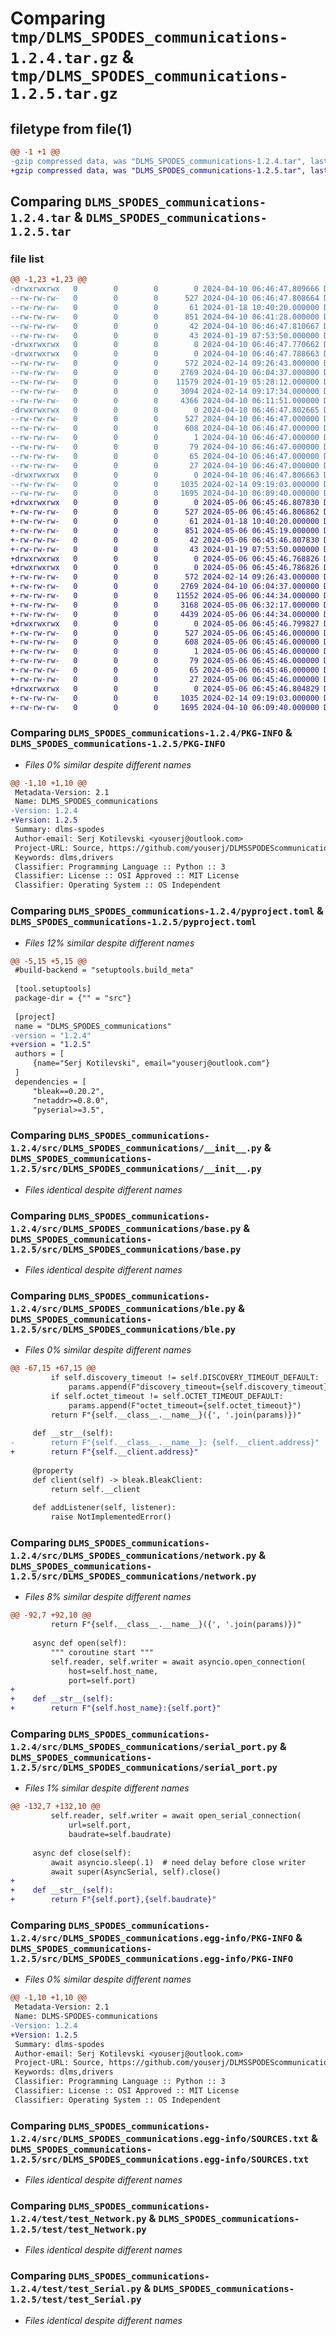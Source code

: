 # Comparing `tmp/DLMS_SPODES_communications-1.2.4.tar.gz` & `tmp/DLMS_SPODES_communications-1.2.5.tar.gz`

## filetype from file(1)

```diff
@@ -1 +1 @@
-gzip compressed data, was "DLMS_SPODES_communications-1.2.4.tar", last modified: Wed Apr 10 06:46:47 2024, max compression
+gzip compressed data, was "DLMS_SPODES_communications-1.2.5.tar", last modified: Mon May  6 06:45:46 2024, max compression
```

## Comparing `DLMS_SPODES_communications-1.2.4.tar` & `DLMS_SPODES_communications-1.2.5.tar`

### file list

```diff
@@ -1,23 +1,23 @@
-drwxrwxrwx   0        0        0        0 2024-04-10 06:46:47.809666 DLMS_SPODES_communications-1.2.4/
--rw-rw-rw-   0        0        0      527 2024-04-10 06:46:47.808664 DLMS_SPODES_communications-1.2.4/PKG-INFO
--rw-rw-rw-   0        0        0       61 2024-01-18 10:40:20.000000 DLMS_SPODES_communications-1.2.4/README.md
--rw-rw-rw-   0        0        0      851 2024-04-10 06:41:28.000000 DLMS_SPODES_communications-1.2.4/pyproject.toml
--rw-rw-rw-   0        0        0       42 2024-04-10 06:46:47.810667 DLMS_SPODES_communications-1.2.4/setup.cfg
--rw-rw-rw-   0        0        0       43 2024-01-19 07:53:50.000000 DLMS_SPODES_communications-1.2.4/setup.py
-drwxrwxrwx   0        0        0        0 2024-04-10 06:46:47.770662 DLMS_SPODES_communications-1.2.4/src/
-drwxrwxrwx   0        0        0        0 2024-04-10 06:46:47.788663 DLMS_SPODES_communications-1.2.4/src/DLMS_SPODES_communications/
--rw-rw-rw-   0        0        0      572 2024-02-14 09:26:43.000000 DLMS_SPODES_communications-1.2.4/src/DLMS_SPODES_communications/__init__.py
--rw-rw-rw-   0        0        0     2769 2024-04-10 06:04:37.000000 DLMS_SPODES_communications-1.2.4/src/DLMS_SPODES_communications/base.py
--rw-rw-rw-   0        0        0    11579 2024-01-19 05:28:12.000000 DLMS_SPODES_communications-1.2.4/src/DLMS_SPODES_communications/ble.py
--rw-rw-rw-   0        0        0     3094 2024-02-14 09:17:34.000000 DLMS_SPODES_communications-1.2.4/src/DLMS_SPODES_communications/network.py
--rw-rw-rw-   0        0        0     4366 2024-04-10 06:11:51.000000 DLMS_SPODES_communications-1.2.4/src/DLMS_SPODES_communications/serial_port.py
-drwxrwxrwx   0        0        0        0 2024-04-10 06:46:47.802665 DLMS_SPODES_communications-1.2.4/src/DLMS_SPODES_communications.egg-info/
--rw-rw-rw-   0        0        0      527 2024-04-10 06:46:47.000000 DLMS_SPODES_communications-1.2.4/src/DLMS_SPODES_communications.egg-info/PKG-INFO
--rw-rw-rw-   0        0        0      608 2024-04-10 06:46:47.000000 DLMS_SPODES_communications-1.2.4/src/DLMS_SPODES_communications.egg-info/SOURCES.txt
--rw-rw-rw-   0        0        0        1 2024-04-10 06:46:47.000000 DLMS_SPODES_communications-1.2.4/src/DLMS_SPODES_communications.egg-info/dependency_links.txt
--rw-rw-rw-   0        0        0       79 2024-04-10 06:46:47.000000 DLMS_SPODES_communications-1.2.4/src/DLMS_SPODES_communications.egg-info/entry_points.txt
--rw-rw-rw-   0        0        0       65 2024-04-10 06:46:47.000000 DLMS_SPODES_communications-1.2.4/src/DLMS_SPODES_communications.egg-info/requires.txt
--rw-rw-rw-   0        0        0       27 2024-04-10 06:46:47.000000 DLMS_SPODES_communications-1.2.4/src/DLMS_SPODES_communications.egg-info/top_level.txt
-drwxrwxrwx   0        0        0        0 2024-04-10 06:46:47.806663 DLMS_SPODES_communications-1.2.4/test/
--rw-rw-rw-   0        0        0     1035 2024-02-14 09:19:03.000000 DLMS_SPODES_communications-1.2.4/test/test_Network.py
--rw-rw-rw-   0        0        0     1695 2024-04-10 06:09:40.000000 DLMS_SPODES_communications-1.2.4/test/test_Serial.py
+drwxrwxrwx   0        0        0        0 2024-05-06 06:45:46.807830 DLMS_SPODES_communications-1.2.5/
+-rw-rw-rw-   0        0        0      527 2024-05-06 06:45:46.806862 DLMS_SPODES_communications-1.2.5/PKG-INFO
+-rw-rw-rw-   0        0        0       61 2024-01-18 10:40:20.000000 DLMS_SPODES_communications-1.2.5/README.md
+-rw-rw-rw-   0        0        0      851 2024-05-06 06:45:19.000000 DLMS_SPODES_communications-1.2.5/pyproject.toml
+-rw-rw-rw-   0        0        0       42 2024-05-06 06:45:46.807830 DLMS_SPODES_communications-1.2.5/setup.cfg
+-rw-rw-rw-   0        0        0       43 2024-01-19 07:53:50.000000 DLMS_SPODES_communications-1.2.5/setup.py
+drwxrwxrwx   0        0        0        0 2024-05-06 06:45:46.768826 DLMS_SPODES_communications-1.2.5/src/
+drwxrwxrwx   0        0        0        0 2024-05-06 06:45:46.786826 DLMS_SPODES_communications-1.2.5/src/DLMS_SPODES_communications/
+-rw-rw-rw-   0        0        0      572 2024-02-14 09:26:43.000000 DLMS_SPODES_communications-1.2.5/src/DLMS_SPODES_communications/__init__.py
+-rw-rw-rw-   0        0        0     2769 2024-04-10 06:04:37.000000 DLMS_SPODES_communications-1.2.5/src/DLMS_SPODES_communications/base.py
+-rw-rw-rw-   0        0        0    11552 2024-05-06 06:44:34.000000 DLMS_SPODES_communications-1.2.5/src/DLMS_SPODES_communications/ble.py
+-rw-rw-rw-   0        0        0     3168 2024-05-06 06:32:17.000000 DLMS_SPODES_communications-1.2.5/src/DLMS_SPODES_communications/network.py
+-rw-rw-rw-   0        0        0     4439 2024-05-06 06:44:34.000000 DLMS_SPODES_communications-1.2.5/src/DLMS_SPODES_communications/serial_port.py
+drwxrwxrwx   0        0        0        0 2024-05-06 06:45:46.799827 DLMS_SPODES_communications-1.2.5/src/DLMS_SPODES_communications.egg-info/
+-rw-rw-rw-   0        0        0      527 2024-05-06 06:45:46.000000 DLMS_SPODES_communications-1.2.5/src/DLMS_SPODES_communications.egg-info/PKG-INFO
+-rw-rw-rw-   0        0        0      608 2024-05-06 06:45:46.000000 DLMS_SPODES_communications-1.2.5/src/DLMS_SPODES_communications.egg-info/SOURCES.txt
+-rw-rw-rw-   0        0        0        1 2024-05-06 06:45:46.000000 DLMS_SPODES_communications-1.2.5/src/DLMS_SPODES_communications.egg-info/dependency_links.txt
+-rw-rw-rw-   0        0        0       79 2024-05-06 06:45:46.000000 DLMS_SPODES_communications-1.2.5/src/DLMS_SPODES_communications.egg-info/entry_points.txt
+-rw-rw-rw-   0        0        0       65 2024-05-06 06:45:46.000000 DLMS_SPODES_communications-1.2.5/src/DLMS_SPODES_communications.egg-info/requires.txt
+-rw-rw-rw-   0        0        0       27 2024-05-06 06:45:46.000000 DLMS_SPODES_communications-1.2.5/src/DLMS_SPODES_communications.egg-info/top_level.txt
+drwxrwxrwx   0        0        0        0 2024-05-06 06:45:46.804829 DLMS_SPODES_communications-1.2.5/test/
+-rw-rw-rw-   0        0        0     1035 2024-02-14 09:19:03.000000 DLMS_SPODES_communications-1.2.5/test/test_Network.py
+-rw-rw-rw-   0        0        0     1695 2024-04-10 06:09:40.000000 DLMS_SPODES_communications-1.2.5/test/test_Serial.py
```

### Comparing `DLMS_SPODES_communications-1.2.4/PKG-INFO` & `DLMS_SPODES_communications-1.2.5/PKG-INFO`

 * *Files 0% similar despite different names*

```diff
@@ -1,10 +1,10 @@
 Metadata-Version: 2.1
 Name: DLMS_SPODES_communications
-Version: 1.2.4
+Version: 1.2.5
 Summary: dlms-spodes
 Author-email: Serj Kotilevski <youserj@outlook.com>
 Project-URL: Source, https://github.com/youserj/DLMSSPODEScommunication_prj
 Keywords: dlms,drivers
 Classifier: Programming Language :: Python :: 3
 Classifier: License :: OSI Approved :: MIT License
 Classifier: Operating System :: OS Independent
```

### Comparing `DLMS_SPODES_communications-1.2.4/pyproject.toml` & `DLMS_SPODES_communications-1.2.5/pyproject.toml`

 * *Files 12% similar despite different names*

```diff
@@ -5,15 +5,15 @@
 #build-backend = "setuptools.build_meta"
 
 [tool.setuptools]
 package-dir = {"" = "src"}
 
 [project]
 name = "DLMS_SPODES_communications"
-version = "1.2.4"
+version = "1.2.5"
 authors = [
     {name="Serj Kotilevski", email="youserj@outlook.com"}
 ]
 dependencies = [
     "bleak==0.20.2",
     "netaddr>=0.8.0",
     "pyserial>=3.5",
```

### Comparing `DLMS_SPODES_communications-1.2.4/src/DLMS_SPODES_communications/__init__.py` & `DLMS_SPODES_communications-1.2.5/src/DLMS_SPODES_communications/__init__.py`

 * *Files identical despite different names*

### Comparing `DLMS_SPODES_communications-1.2.4/src/DLMS_SPODES_communications/base.py` & `DLMS_SPODES_communications-1.2.5/src/DLMS_SPODES_communications/base.py`

 * *Files identical despite different names*

### Comparing `DLMS_SPODES_communications-1.2.4/src/DLMS_SPODES_communications/ble.py` & `DLMS_SPODES_communications-1.2.5/src/DLMS_SPODES_communications/ble.py`

 * *Files 0% similar despite different names*

```diff
@@ -67,15 +67,15 @@
         if self.discovery_timeout != self.DISCOVERY_TIMEOUT_DEFAULT:
             params.append(F"discovery_timeout={self.discovery_timeout}")
         if self.octet_timeout != self.OCTET_TIMEOUT_DEFAULT:
             params.append(F"octet_timeout={self.octet_timeout}")
         return F"{self.__class__.__name__}({', '.join(params)})"
 
     def __str__(self):
-        return F"{self.__class__.__name__}: {self.__client.address}"
+        return F"{self.__client.address}"
 
     @property
     def client(self) -> bleak.BleakClient:
         return self.__client
 
     def addListener(self, listener):
         raise NotImplementedError()
```

### Comparing `DLMS_SPODES_communications-1.2.4/src/DLMS_SPODES_communications/network.py` & `DLMS_SPODES_communications-1.2.5/src/DLMS_SPODES_communications/network.py`

 * *Files 8% similar despite different names*

```diff
@@ -92,7 +92,10 @@
         return F"{self.__class__.__name__}({', '.join(params)})"
 
     async def open(self):
         """ coroutine start """
         self.reader, self.writer = await asyncio.open_connection(
             host=self.host_name,
             port=self.port)
+
+    def __str__(self):
+        return F"{self.host_name}:{self.port}"
```

### Comparing `DLMS_SPODES_communications-1.2.4/src/DLMS_SPODES_communications/serial_port.py` & `DLMS_SPODES_communications-1.2.5/src/DLMS_SPODES_communications/serial_port.py`

 * *Files 1% similar despite different names*

```diff
@@ -132,7 +132,10 @@
         self.reader, self.writer = await open_serial_connection(
             url=self.port,
             baudrate=self.baudrate)
 
     async def close(self):
         await asyncio.sleep(.1)  # need delay before close writer
         await super(AsyncSerial, self).close()
+
+    def __str__(self):
+        return F"{self.port},{self.baudrate}"
```

### Comparing `DLMS_SPODES_communications-1.2.4/src/DLMS_SPODES_communications.egg-info/PKG-INFO` & `DLMS_SPODES_communications-1.2.5/src/DLMS_SPODES_communications.egg-info/PKG-INFO`

 * *Files 0% similar despite different names*

```diff
@@ -1,10 +1,10 @@
 Metadata-Version: 2.1
 Name: DLMS-SPODES-communications
-Version: 1.2.4
+Version: 1.2.5
 Summary: dlms-spodes
 Author-email: Serj Kotilevski <youserj@outlook.com>
 Project-URL: Source, https://github.com/youserj/DLMSSPODEScommunication_prj
 Keywords: dlms,drivers
 Classifier: Programming Language :: Python :: 3
 Classifier: License :: OSI Approved :: MIT License
 Classifier: Operating System :: OS Independent
```

### Comparing `DLMS_SPODES_communications-1.2.4/src/DLMS_SPODES_communications.egg-info/SOURCES.txt` & `DLMS_SPODES_communications-1.2.5/src/DLMS_SPODES_communications.egg-info/SOURCES.txt`

 * *Files identical despite different names*

### Comparing `DLMS_SPODES_communications-1.2.4/test/test_Network.py` & `DLMS_SPODES_communications-1.2.5/test/test_Network.py`

 * *Files identical despite different names*

### Comparing `DLMS_SPODES_communications-1.2.4/test/test_Serial.py` & `DLMS_SPODES_communications-1.2.5/test/test_Serial.py`

 * *Files identical despite different names*

